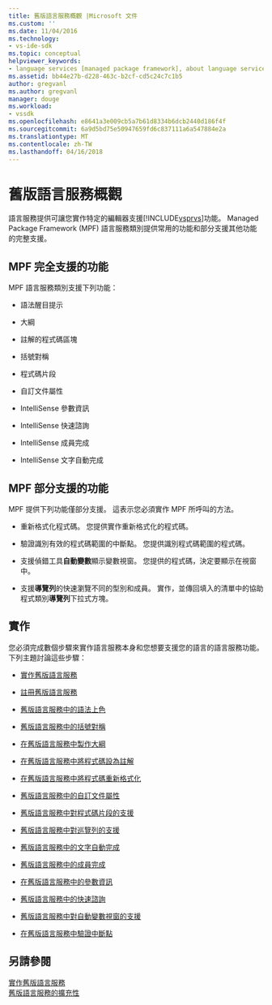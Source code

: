 ```yaml
---
title: 舊版語言服務概觀 |Microsoft 文件
ms.custom: ''
ms.date: 11/04/2016
ms.technology:
- vs-ide-sdk
ms.topic: conceptual
helpviewer_keywords:
- language services [managed package framework], about language services
ms.assetid: bb44e27b-d228-463c-b2cf-cd5c24c7c1b5
author: gregvanl
ms.author: gregvanl
manager: douge
ms.workload:
- vssdk
ms.openlocfilehash: e8641a3e009cb5a7b61d8334b6dcb2440d186f4f
ms.sourcegitcommit: 6a9d5bd75e50947659fd6c837111a6a547884e2a
ms.translationtype: MT
ms.contentlocale: zh-TW
ms.lasthandoff: 04/16/2018
---
```

# <a name="legacy-language-service-overview"></a>舊版語言服務概觀
語言服務提供可讓您實作特定的編輯器支援[!INCLUDE[vsprvs](../../code-quality/includes/vsprvs_md.md)]功能。 Managed Package Framework (MPF) 語言服務類別提供常用的功能和部分支援其他功能的完整支援。  
  
## <a name="fully-supported-features-in-the-mpf"></a>MPF 完全支援的功能  
 MPF 語言服務類別支援下列功能：  
  
-   語法醒目提示  
  
-   大綱  
  
-   註解的程式碼區塊  
  
-   括號對稱  
  
-   程式碼片段  
  
-   自訂文件屬性  
  
-   IntelliSense 參數資訊  
  
-   IntelliSense 快速諮詢  
  
-   IntelliSense 成員完成  
  
-   IntelliSense 文字自動完成  
  
## <a name="partially-supported-features-in-the-mpf"></a>MPF 部分支援的功能  
 MPF 提供下列功能僅部分支援。 這表示您必須實作 MPF 所呼叫的方法。  
  
-   重新格式化程式碼。 您提供實作重新格式化的程式碼。  
  
-   驗證識別有效的程式碼範圍的中斷點。 您提供識別程式碼範圍的程式碼。  
  
-   支援偵錯工具**自動變數**顯示變數視窗。 您提供的程式碼，決定要顯示在視窗中。  
  
-   支援**導覽列**的快速瀏覽不同的型別和成員。 實作，並傳回填入的清單中的協助程式類別**導覽列**下拉式方塊。  
  
## <a name="implementation"></a>實作  
 您必須完成數個步驟來實作語言服務本身和您想要支援您的語言的語言服務功能。 下列主題討論這些步驟：  
  
-   [實作舊版語言服務](../../extensibility/internals/implementing-a-legacy-language-service2.md)  
  
-   [註冊舊版語言服務](../../extensibility/internals/registering-a-legacy-language-service1.md)  
  
-   [舊版語言服務中的語法上色](../../extensibility/internals/syntax-colorizing-in-a-legacy-language-service.md)  
  
-   [舊版語言服務中的括號對稱](../../extensibility/internals/brace-matching-in-a-legacy-language-service.md)  
  
-   [在舊版語言服務中製作大綱](../../extensibility/internals/outlining-in-a-legacy-language-service.md)  
  
-   [在舊版語言服務中將程式碼設為註解](../../extensibility/internals/commenting-code-in-a-legacy-language-service.md)  
  
-   [在舊版語言服務中將程式碼重新格式化](../../extensibility/internals/reformatting-code-in-a-legacy-language-service.md)  
  
-   [舊版語言服務中的自訂文件屬性](../../extensibility/internals/custom-document-properties-in-a-legacy-language-service.md)  
  
-   [舊版語言服務中對程式碼片段的支援](../../extensibility/internals/support-for-code-snippets-in-a-legacy-language-service.md)  
  
-   [舊版語言服務中對巡覽列的支援](../../extensibility/internals/support-for-the-navigation-bar-in-a-legacy-language-service.md)  
  
-   [舊版語言服務中的文字自動完成](../../extensibility/internals/word-completion-in-a-legacy-language-service.md)  
  
-   [舊版語言服務中的成員完成](../../extensibility/internals/member-completion-in-a-legacy-language-service.md)  
  
-   [在舊版語言服務中的參數資訊](../../extensibility/internals/parameter-info-in-a-legacy-language-service2.md)  
  
-   [舊版語言服務中的快速諮詢](../../extensibility/internals/quick-info-in-a-legacy-language-service.md)  
  
-   [舊版語言服務中對自動變數視窗的支援](../../extensibility/internals/support-for-the-autos-window-in-a-legacy-language-service.md)  
  
-   [在舊版語言服務中驗證中斷點](../../extensibility/internals/validating-breakpoints-in-a-legacy-language-service.md)  
  
## <a name="see-also"></a>另請參閱  
 [實作舊版語言服務](../../extensibility/internals/implementing-a-legacy-language-service1.md)   
 [舊版語言服務的擴充性](../../extensibility/internals/legacy-language-service-extensibility.md)